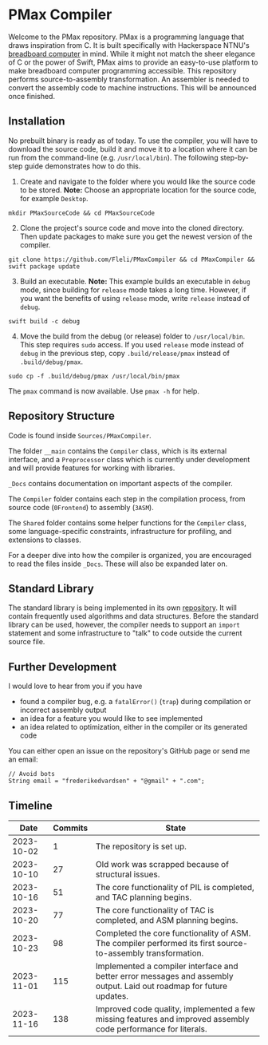 # PMax Compiler

Welcome to the PMax repository. PMax is a programming language that draws inspiration from C. It is built specifically with Hackerspace NTNU's [breadboard computer](https://github.com/hackerspace-ntnu/BreadboardComputer) in mind. While it might not match the sheer elegance of C or the power of Swift, PMax aims to provide an easy-to-use platform to make breadboard computer programming accessible. This repository performs source-to-assembly transformation. An assembler is needed to convert the assembly code to machine instructions. This will be announced once finished.

## Installation

No prebuilt binary is ready as of today. To use the compiler, you will have to download the source code, build it and move it to a location where it can be run from the command-line (e.g. `/usr/local/bin`). The following step-by-step guide demonstrates how to do this.

1. Create and navigate to the folder where you would like the source code to be stored. **Note:** Choose an appropriate location for the source code, for example `Desktop`.

```
mkdir PMaxSourceCode && cd PMaxSourceCode
```

2. Clone the project's source code and move into the cloned directory. Then update packages to make sure you get the newest version of the compiler.

```
git clone https://github.com/Fleli/PMaxCompiler && cd PMaxCompiler && swift package update
```

3. Build an executable. **Note:** This example builds an executable in `debug` mode, since building for `release` mode takes a long time. However, if you want the benefits of using `release` mode, write `release` instead of `debug`.

```
swift build -c debug
```

4. Move the build from the debug (or release) folder to `/usr/local/bin`. This step requires `sudo` access. If you used `release` mode instead of `debug` in the previous step, copy `.build/release/pmax` instead of `.build/debug/pmax`.

```
sudo cp -f .build/debug/pmax /usr/local/bin/pmax
```

The `pmax` command is now available. Use `pmax -h` for help.

## Repository Structure

Code is found inside `Sources/PMaxCompiler`.

The folder `__main` contains the `Compiler` class, which is its external interface, and a `Preprocessor` class which is currently under development and will provide features for working with libraries.

`_Docs` contains documentation on important aspects of the compiler.

The `Compiler` folder contains each step in the compilation process, from source code (`0Frontend`) to assembly (`3ASM`).

The `Shared` folder contains some helper functions for the `Compiler` class, some language-specific constraints, infrastructure for profiling, and extensions to classes.

For a deeper dive into how the compiler is organized, you are encouraged to read the files inside `_Docs`. These will also be expanded later on.

## Standard Library

The standard library is being implemented in its own [repository](https://github.com/Fleli/PMax-StdLib). It will contain frequently used algorithms and data structures. Before the standard library can be used, however, the compiler needs to support an `import` statement and some infrastructure to "talk" to code outside the current source file.

## Further Development

I would love to hear from you if you have
- found a compiler bug, e.g. a `fatalError()` (`trap`) during compilation or incorrect assembly output
- an idea for a feature you would like to see implemented
- an idea related to optimization, either in the compiler or its generated code

You can either open an issue on the repository's GitHub page or send me an email:

```
// Avoid bots
String email = "frederikedvardsen" + "@gmail" + ".com";
```

## Timeline

Date        |   Commits |   State
------------|-----------|----------------------------------------------------------------------------------------------------------------------------------------------
2023-10-02  |   1       |   The repository is set up.
2023-10-10  |   27      |   Old work was scrapped because of structural issues.
2023-10-16  |   51      |   The core functionality of PIL is completed, and TAC planning begins.
2023-10-20  |   77      |   The core functionality of TAC is completed, and ASM planning begins.
2023-10-23  |   98      |   Completed the core functionality of ASM. The compiler performed its first source-to-assembly transformation.
2023-11-01  |   115     |   Implemented a compiler interface and better error messages and assembly output. Laid out roadmap for future updates.
2023-11-16  |   138     |   Improved code quality, implemented a few missing features and improved assembly code performance for literals.
